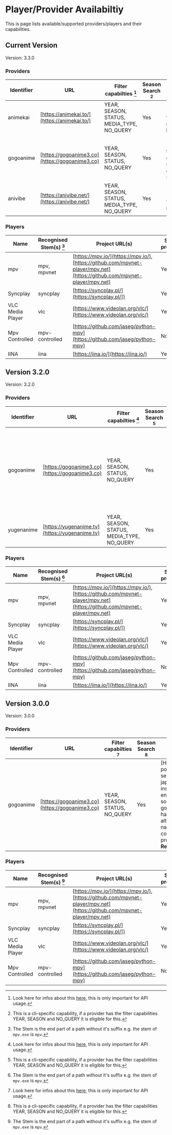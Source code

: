 # Player/Provider Availabiltiy

This is page lists available/supported providers/players and their capabilities.

## Current Version

Version: 3.3.0

### Providers

| Identifier | URL                                            | Filter capabilties [^1]                    | Season Search [^2] | Notes                                                                                                                                                            | Reference                                                                           |
| ---------- | ---------------------------------------------- | ------------------------------------------ | ------------------ | ---------------------------------------------------------------------------------------------------------------------------------------------------------------- | ----------------------------------------------------------------------------------- |
| animekai   | [https://animekai.to/](https://animekai.to/)   | YEAR, SEASON, STATUS, MEDIA_TYPE, NO_QUERY | Yes                | [Hover Me]("Placeholder for future reference") **Recommended**                                                                                                   | [AnimekaiProvider][anipy_api.provider.providers.animekai_provider.AnimekaiProvider] |
| gogoanime  | [https://gogoanime3.co](https://gogoanime3.co) | YEAR, SEASON, STATUS, NO_QUERY             | Yes                | [Hover Me]("As of now this provider does not update it's content, but is still online.")                                                                         | [GoGoProvider][anipy_api.provider.providers.gogo_provider.GoGoProvider]             |
| anivibe    | [https://anivibe.net/](https://anivibe.net/)   | YEAR, SEASON, STATUS, MEDIA_TYPE, NO_QUERY | Yes                | [Hover Me]("Placeholder for future reference")                                                                                                                   | [AnivibeProvider][anipy_api.provider.providers.anivibe_provider.AnivibeProvider]    |

### Players

| Name             | Recognised Stem(s) [^3] | Project URL(s)                                                                                                           | Sub-process | Code Reference                                                          |
| ---------------- | ----------------------- | ------------------------------------------------------------------------------------------------------------------------ | ----------- | ----------------------------------------------------------------------- |
| mpv              | mpv, mpvnet             | [https://mpv.io/](https://mpv.io/), [https://github.com/mpvnet-player/mpv.net](https://github.com/mpvnet-player/mpv.net) | Yes         | [Mpv][anipy_api.player.players.mpv.Mpv]                                 |
| Syncplay         | syncplay                | [https://syncplay.pl/](https://syncplay.pl/])                                                                            | Yes         | [Syncplay][anipy_api.player.players.syncplay.Syncplay]                  |
| VLC Media Player | vlc                     | [https://www.videolan.org/vlc/](https://www.videolan.org/vlc/)                                                           | Yes         | [Vlc][anipy_api.player.players.vlc.Vlc]                                 |
| Mpv Controlled   | mpv-controlled          | [https://github.com/jaseg/python-mpv](https://github.com/jaseg/python-mpv)                                               | No          | [MpvControllable][anipy_api.player.players.mpv_control.MpvControllable] |
| IINA             | iina                    | [https://iina.io/](https://iina.io/)                                                                                     | Yes         | [Iina][anipy_api.player.players.iina.Iina]                              |

## Version 3.2.0

Version: 3.2.0

### Providers

| Identifier | URL                                            | Filter capabilties [^1]                    | Season Search [^2] | Notes                                                                                                                                                            | Reference                                                                  |
| ---------- | ---------------------------------------------- | ------------------------------------------ | ------------------ | ---------------------------------------------------------------------------------------------------------------------------------------------------------------- | -------------------------------------------------------------------------- |
| gogoanime  | [https://gogoanime3.co](https://gogoanime3.co) | YEAR, SEASON, STATUS, NO_QUERY             | Yes                | [Hover Me]("If possible search for the japanese name instead of the english one, some entries in gogo do not have their alternative names configured properly.") | [GoGoProvider][anipy_api.provider.providers.gogo_provider.GoGoProvider]    |
| yugenanime | [https://yugenanime.tv](https://yugenanime.tv) | YEAR, SEASON, STATUS, MEDIA_TYPE, NO_QUERY | Yes                | [Hover Me]("Placeholder for future reference") **Recommended**                                                                                                   | [YugenProvider][anipy_api.provider.providers.yugen_provider.YugenProvider] |

### Players

| Name             | Recognised Stem(s) [^3] | Project URL(s)                                                                                                           | Sub-process | Code Reference                                                          |
| ---------------- | ----------------------- | ------------------------------------------------------------------------------------------------------------------------ | ----------- | ----------------------------------------------------------------------- |
| mpv              | mpv, mpvnet             | [https://mpv.io/](https://mpv.io/), [https://github.com/mpvnet-player/mpv.net](https://github.com/mpvnet-player/mpv.net) | Yes         | [Mpv][anipy_api.player.players.mpv.Mpv]                                 |
| Syncplay         | syncplay                | [https://syncplay.pl/](https://syncplay.pl/])                                                                            | Yes         | [Syncplay][anipy_api.player.players.syncplay.Syncplay]                  |
| VLC Media Player | vlc                     | [https://www.videolan.org/vlc/](https://www.videolan.org/vlc/)                                                           | Yes         | [Vlc][anipy_api.player.players.vlc.Vlc]                                 |
| Mpv Controlled   | mpv-controlled          | [https://github.com/jaseg/python-mpv](https://github.com/jaseg/python-mpv)                                               | No          | [MpvControllable][anipy_api.player.players.mpv_control.MpvControllable] |
| IINA             | iina                    | [https://iina.io/](https://iina.io/)                                                                                     | Yes         | [Iina][anipy_api.player.players.iina.Iina]                              |

## Version 3.0.0

Version: 3.0.0

### Providers

| Identifier | URL                                            | Filter capabilties [^1]        | Season Search [^2] | Notes                                                                                                                                                                            | Reference                                                               |
| ---------- | ---------------------------------------------- | ------------------------------ | ------------------ | -------------------------------------------------------------------------------------------------------------------------------------------------------------------------------- | ----------------------------------------------------------------------- |
| gogoanime  | [https://gogoanime3.co](https://gogoanime3.co) | YEAR, SEASON, STATUS, NO_QUERY | Yes                | [Hover Me]("If possible search for the japanese name instead of the english one, some entries in gogo do not have their alternative names configured properly.") **Recommended** | [GoGoProvider][anipy_api.provider.providers.gogo_provider.GoGoProvider] |

### Players

| Name             | Recognised Stem(s) [^3] | Project URL(s)                                                                                                           | Sub-process | Code Reference                                                          |
| ---------------- | ----------------------- | ------------------------------------------------------------------------------------------------------------------------ | ----------- | ----------------------------------------------------------------------- |
| mpv              | mpv, mpvnet             | [https://mpv.io/](https://mpv.io/), [https://github.com/mpvnet-player/mpv.net](https://github.com/mpvnet-player/mpv.net) | Yes         | [Mpv][anipy_api.player.players.mpv.Mpv]                                 |
| Syncplay         | syncplay                | [https://syncplay.pl/](https://syncplay.pl/])                                                                            | Yes         | [Syncplay][anipy_api.player.players.syncplay.Syncplay]                  |
| VLC Media Player | vlc                     | [https://www.videolan.org/vlc/](https://www.videolan.org/vlc/)                                                           | Yes         | [Vlc][anipy_api.player.players.vlc.Vlc]                                 |
| Mpv Controlled   | mpv-controlled          | [https://github.com/jaseg/python-mpv](https://github.com/jaseg/python-mpv)                                               | No          | [MpvControllable][anipy_api.player.players.mpv_control.MpvControllable] |

[^1]:
    Look here for infos about this
    [here](reference/anipy_api/provider/filter.md#anipy_api.provider.filter.FilterCapabilities),
    this is only important for API usage.

[^2]:
    This is a cli-specific capability, if a provider has the filter
    capabilities YEAR, SEASON and NO_QUERY it is eligible for this.

[^3]:
    The Stem is the end part of a path without it's suffix e.g. the stem of
    `mpv.exe` is `mpv`.
